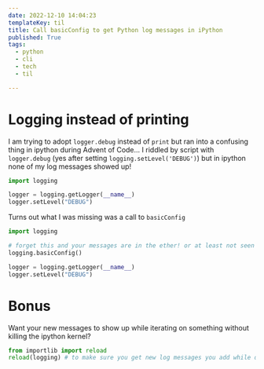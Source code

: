 ```yaml
---
date: 2022-12-10 14:04:23
templateKey: til
title: Call basicConfig to get Python log messages in iPython
published: True
tags:
  - python
  - cli
  - tech
  - til

---
```


# Logging instead of printing

I am trying to adopt `logger.debug` instead of `print` but ran into a confusing
thing in ipython during Advent of Code... I riddled by script with
`logger.debug` (yes after setting `logging.setLevel('DEBUG')`) but in ipython
none of my log messages showed up!

```python
import logging

logger = logging.getLogger(__name__)
logger.setLevel("DEBUG")

```

Turns out what I was missing was a call to `basicConfig`

```python
import logging

# forget this and your messages are in the ether! or at least not seen in ipython...
logging.basicConfig()

logger = logging.getLogger(__name__)
logger.setLevel("DEBUG")
```


# Bonus

Want your new messages to show up while iterating on something without killing
the ipython kernel?

```python
from importlib import reload
reload(logging) # to make sure you get new log messages you add while developing!

```
